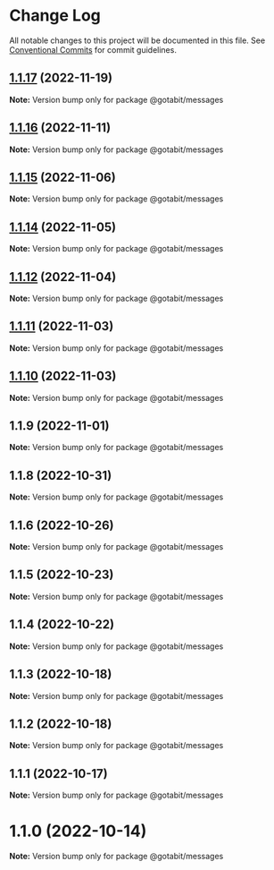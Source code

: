# Change Log

All notable changes to this project will be documented in this file.
See [Conventional Commits](https://conventionalcommits.org) for commit guidelines.

## [1.1.17](https://github.com/gotabit/sdk-ts/compare/@gotabit/messages@1.1.16...@gotabit/messages@1.1.17) (2022-11-19)

**Note:** Version bump only for package @gotabit/messages

## [1.1.16](https://github.com/gotabit/sdk-ts/compare/@gotabit/messages@1.1.15...@gotabit/messages@1.1.16) (2022-11-11)

**Note:** Version bump only for package @gotabit/messages

## [1.1.15](https://github.com/gotabit/sdk-ts/compare/@gotabit/messages@1.1.14...@gotabit/messages@1.1.15) (2022-11-06)

**Note:** Version bump only for package @gotabit/messages

## [1.1.14](https://github.com/gotabit/sdk-ts/compare/@gotabit/messages@1.1.12...@gotabit/messages@1.1.14) (2022-11-05)

**Note:** Version bump only for package @gotabit/messages

## [1.1.12](https://github.com/gotabit/sdk-ts/compare/@gotabit/messages@1.1.11...@gotabit/messages@1.1.12) (2022-11-04)

**Note:** Version bump only for package @gotabit/messages

## [1.1.11](https://github.com/gotabit/sdk-ts/compare/@gotabit/messages@1.1.10...@gotabit/messages@1.1.11) (2022-11-03)

**Note:** Version bump only for package @gotabit/messages

## [1.1.10](https://github.com/gotabit/sdk-ts/compare/@gotabit/messages@1.1.9...@gotabit/messages@1.1.10) (2022-11-03)

**Note:** Version bump only for package @gotabit/messages

## 1.1.9 (2022-11-01)

**Note:** Version bump only for package @gotabit/messages

## 1.1.8 (2022-10-31)

**Note:** Version bump only for package @gotabit/messages

## 1.1.6 (2022-10-26)

**Note:** Version bump only for package @gotabit/messages

## 1.1.5 (2022-10-23)

**Note:** Version bump only for package @gotabit/messages

## 1.1.4 (2022-10-22)

**Note:** Version bump only for package @gotabit/messages

## 1.1.3 (2022-10-18)

**Note:** Version bump only for package @gotabit/messages

## 1.1.2 (2022-10-18)

**Note:** Version bump only for package @gotabit/messages

## 1.1.1 (2022-10-17)

**Note:** Version bump only for package @gotabit/messages

# 1.1.0 (2022-10-14)

**Note:** Version bump only for package @gotabit/messages
